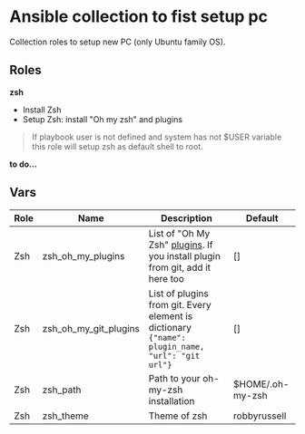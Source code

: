 # Ansible collection to fist setup pc 
Collection roles to setup new PC (only Ubuntu family OS).

## Roles
**zsh**
* Install Zsh
* Setup Zsh: install "Oh my zsh" and plugins
> If playbook user is not defined and system has not $USER variable this role will setup zsh as default shell to root.

**to do...**

## Vars
| Role | Name | Description | Default |
| ---- | ---- | ----------- | ------- |
| Zsh | zsh_oh_my_plugins | List of "Oh My Zsh" [plugins](https://github.com/ohmyzsh/ohmyzsh/tree/master/plugins). If you install plugin from git, add it here too | []
| Zsh | zsh_oh_my_git_plugins | List of plugins from git. Every element is dictionary `{"name": plugin_name, "url": "git url"}` | []
| Zsh | zsh_path | Path to your oh-my-zsh installation | $HOME/.oh-my-zsh
| Zsh | zsh_theme | Theme of zsh | robbyrussell

